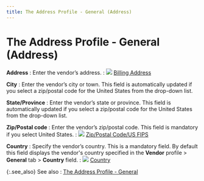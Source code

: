 ```yaml
---
title: The Address Profile - General (Address)
---
```


# The Address Profile - General (Address)


**Address**
: Enter the vendor’s address.
: ![]({{site.mv_baseurl}}/img/lens.gif) [Billing  Address]({{site.mv_baseurl}}/vendor-details/vendor-addresses/billing_address_address_content_vendors_content.html)


**City**
: Enter the vendor’s city or town. This field is automatically  updated if you select a zip/postal code for the United States from the  drop-down list.


**State/Province**
: Enter the vendor’s state or province. This field  is automatically updated if you select a zip/postal code for the United  States from the drop-down list.


**Zip/Postal code**
: Enter the vendor’s zip/postal<font style="color: #0000ff;" color="#0000FF"> 
 </font>code. This field is mandatory if you select United States.
: ![]({{site.mv_baseurl}}/img/lens.gif) [Zip/Postal  Code/US FIPS]({{site.mv_baseurl}}/vendor-details/vendor-billing-information/zip_postal_code_us_fips_vendor_billing_information.html)


**Country**
: Specify the vendor’s country. This is a mandatory  field. By default this field displays the vendor's country specified in  the **Vendor** profile > **General** tab > **Country**  field.
: ![]({{site.mv_baseurl}}/img/lens.gif) [Country]({{site.mv_baseurl}}/vendor-details/vendor-billing-information/country_vendor_billing_information.html)


{:.see_also}
See also
: [The  Address Profile - General]({{site.mv_baseurl}}/creating/address-tab/address/general/the_address_profile_general_tab_vendors_content_steps.html)
